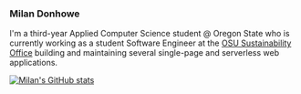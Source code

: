 ### Milan Donhowe

I'm a third-year Applied Computer Science student @ Oregon State who is currently working as a student Software Engineer at the [OSU Sustainability Office](https://github.com/OSU-Sustainability-Office) building and maintaining several single-page and serverless web applications.

[![Milan's GitHub stats](https://github-readme-stats.vercel.app/api?username=MilanDonhowe&show_icons=true&theme=gruvbox)](https://github.com/anuraghazra/github-readme-stats)



<!--
**MilanDonhowe/MilanDonhowe** is a ✨ _special_ ✨ repository because its `README.md` (this file) appears on your GitHub profile.

Here are some ideas to get you started:

- 🔭 I’m currently working on ...
- 🌱 I’m currently learning ...
- 👯 I’m looking to collaborate on ...
- 🤔 I’m looking for help with ...
- 💬 Ask me about ...
- 📫 How to reach me: ...
- 😄 Pronouns: ...
- ⚡ Fun fact: ...
-->

